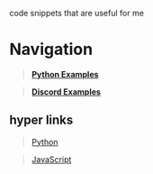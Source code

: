 code snippets that are useful for me
# Navigation

> [**Python Examples**](https://github.com/toebeaner/code-snippets/tree/main/python)

> [**Discord Examples**](https://github.com/toebeaner/code-snippets/tree/main/discord)

## hyper links
> [Python](https://www.python.org/)

> [JavaScript](https://www.javascript.com/)
